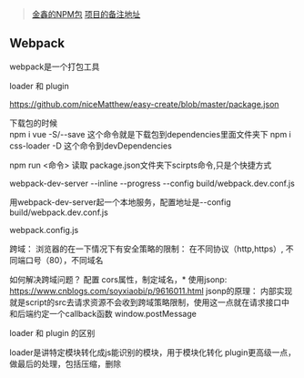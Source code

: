 > [金鑫的NPM包](https://www.npmjs.com/package/easy-create)
> [项目的备注地址](https://github.com/jikeyChang/vue-adimn-study/blob/master/build/webpack.base.conf.js)
## Webpack
webpack是一个打包工具

loader 和 plugin

https://github.com/niceMatthew/easy-create/blob/master/package.json


下载包的时候   
npm i vue -S/--save  这个命令就是下载包到dependencies里面文件夹下
npm i css-loader -D 这个命令到devDependencies


npm run <命令> 读取 package.json文件夹下scirpts命令,只是个快捷方式


webpack-dev-server --inline --progress --config build/webpack.dev.conf.js

用webpack-dev-server起一个本地服务，配置地址是--config build/webpack.dev.conf.js

webpack.config.js

跨域： 浏览器的在一下情况下有安全策略的限制： 在不同协议（http,https）, 不同端口号（80），不同域名

如何解决跨域问题？
配置 cors属性，制定域名，*
使用jsonp:  https://www.cnblogs.com/soyxiaobi/p/9616011.html
jsonp的原理： 内部实现就是script的src去请求资源不会收到跨域策略限制，使用这一点就在请求接口中和后端约定一个callback函数
window.postMessage

loader 和 plugin 的区别

loader是讲特定模块转化成js能识别的模块，用于模块化转化
plugin更高级一点，做最后的处理，包括压缩，删除